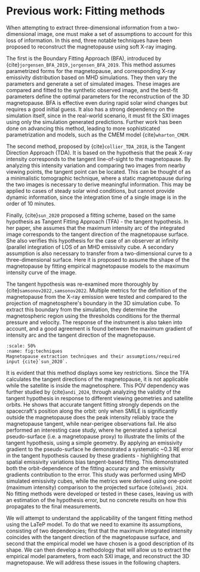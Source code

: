 # Previous work: Fitting methods

When attempting to extract three-dimensional information from a two- dimensional image, one must make a set of assumptions to account for this loss of information. In this end, three notable techniques have been proposed to reconstruct the magnetopause using soft X-ray imaging.

The first is the Boundary Fitting Approach (BFA), introduced by {cite}`jorgensen_BFA_2019,jorgensen_BFA_2019`. This method assumes parametrized forms for the magnetopause, and corresponding X-ray emissivity distribution based on MHD simulations. They then vary the parameters and generate a set of simulated images. These images are compared and fitted to the synthetic observed image, and the best-fit parameters define the optimal parameters for the reconstruction of the 3D magnetopause. BFA is effective even during rapid solar wind changes but requires a good initial guess. It also has a strong dependency on the simulation itself, since in the real-world scenario, it must fit the SXI images using only the simulation generated predictions. Further work has been done on advancing this method, leading to more sophisticated parametrization and models, such as the CMEM model {cite}`wharton_CMEM`.

The second method, proposed by {cite}`collier_TDA_2018`, is the Tangent Direction Approach (TDA). It is based on the hypothesis that the peak X-ray intensity corresponds to the tangent line-of-sight to the magnetopause. By analyzing this intensity variation and comparing two images from nearby viewing points, the tangent point can be located. This can be thought of as a minimalistic tomographic technique, where a static magnetopause during the two images is necessary to derive meaningful information. This may be applied to cases of steady solar wind conditions, but cannot provide dynamic information, since the integration time of a single image is in the order of 10 minutes.

Finally, {cite}`sun_2020` proposed a fitting scheme, based on the same hypothesis as Tangent Fitting Approach (TFA) - the tangent hypothesis. In her paper, she assumes that the maximum intensity arc of the integrated image corresponds to the tangent direction of the magnetopause surface. She also verifies this hypothesis for the case of an observer at infinity (parallel integration of LOS of an MHD emissivity cube. A secondary assumption is also necessary to transfer from a two-dimensional curve to a three-dimensional surface. Here it is proposed to assume the shape of the magnetopause by fitting empirical magnetopause models to the maximum intensity curve of the image. 

The tangent hypothesis was re-examined more thoroughly by {cite}`samsonov2022,samsonov2022`. Multiple metrics for the definition of the magnetopause from the X-ray emission were tested and compared to the projection of magnetosphere's boundary in the 3D simulation cube. To extract this boundary from the simulation, they determine the magnetospheric region using the thresholds conditions for the thermal pressure and velocity. The response of the instrument is also taken into account, and a good agreement is found between the maximum gradient of intensity arc and the tangent direction of the magnetopause. 
```{figure} ./images/fitting_techniques.png
:scale: 50%
:name: fig:techniques
Magnetopause extraction techniques and their assumptions/required input {cite}`sun_2020`.
```

It is evident that this method displays some key restrictions. Since the TFA calculates the tangent directions of the magnetopause, it is not applicable while the satellite is inside the magnetosphere. This POV dependency was further studied by {cite}`andi_2024`, through analyzing the validity of the tangent hypothesis in response to different viewing geometries and satellite orbits. He shows that accurate tangent fitting strongly depends on the spacecraft's position along the orbit: only when SMILE is significantly outside the magnetopause does the peak intensity reliably trace the magnetopause tangent, while near-perigee observations fail. He also performed an interesting case study, where he generated a spherical pseudo-surface (i.e. a magnetopause proxy) to illustrate the limits of the tangent hypothesis, using a simple geometry. By applying an emissivity gradient to the pseudo-surface he demonstrated a systematic ~0.3 RE error in the tangent hypothesis caused by these gradients - highlighting that spatial emissivity variations bias tangent-based fitting. This demonstrated both the orbit-dependence of the fitting accuracy and the emissivity gradients contribution to the error. This study was performed using MHD simulated emissivity cubes, while the metrics were derived using one-point (maximum intensity) comparison to the projected surface {cite}`andi_2024`. No fitting methods were developed or tested in these cases, leaving us with an estimation of the hypothesis error, but no concrete results on how this propagates to the final measurements.

We will attempt to understand the applicability of the tangent fitting method using the LaTeP model. To do that we need to examine its assumptions, consisting of two dependencies; first that the maximum integrated intensity coincides with the tangent direction of the magnetopause surface, and second that the empirical model we have chosen is a good description of its shape. We can then develop a methodology that will allow us to extract the empirical model parameters, from each SXI image, and reconstruct the 3D magnetopause. We will address these issues in the following chapters.
